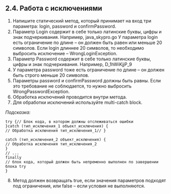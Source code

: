 ## 2.4. Работа с исключениями
1. Напишите статический метод, который принимает на вход три параметра: login, password и confirmPassword.
2. Параметр Login содержит в себе только латинские буквы, цифры и знак подчеркивания.
Например, java_skypro.go
У параметра login есть ограничение по длине – он должен быть равен или меньше 20 символов. Если login длиннее 20 символов, то  необходимо выбросить исключение – WrongLoginException.
3. Параметр Password содержит в себе только латинские буквы, цифры и знак подчеркивания.
Например, D_1hWiKjjP_9
4. У параметра password тоже есть ограничение по длине – он должен быть строго меньше 20 символов.
5. Параметры password и confirmPassword должны быть равны. Если это требование не соблюдается, то нужно выбросить WrongPasswordException.
6. Обработка исключений проводится внутри метода.
7. Для обработки исключений используйте multi-catch block.

*Подсказка:*
```
try {// Блок кода, в котором должны отслеживаться ошибки
}catch (тип_исключения_1 объект_исключения) {
// Обработка исключения тип_исключения_1// }

catch (тип_исключения_2 объект_исключения) {
// Обработка исключения тип_исключения_2
}
// ...
finally
// блок кода, который должен быть непременно выполнен по завершении блока try
}
```

8. Метод должен возвращать true, если значения параметров подходят под ограничения,  или false – если условия не выполняются.
